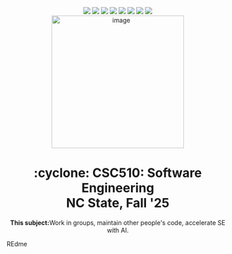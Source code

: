 <p align="center">
  <a href="http://github.com/txt/se25fall#top"><img src="https://img.shields.io/badge/Home-%23ff5733?style=for-the-badge&logo=home&logoColor=white" /></a>
  <a href="docs/syllabus.md#top"><img src="https://img.shields.io/badge/Syllabus-%230055ff?style=for-the-badge&logo=openai&logoColor=white" /></a>
  <a href="https://docs.google.com/spreadsheets/d/..."><img src="https://img.shields.io/badge/Groups-%23ffd700?style=for-the-badge&logo=users&logoColor=white" /></a>
  <a href="https://moodle-courses2425.wolfware.ncsu.edu/course/view.php?id=7150"><img src="https://img.shields.io/badge/One-%23dc143c?style=for-the-badge&logo=moodle&logoColor=white" /></a>
  <a href="https://moodle-courses2425.wolfware.ncsu.edu/course/view.php?id=9999"><img src="https://img.shields.io/badge/Two-%23b22222?style=for-the-badge&logo=moodle&logoColor=white" /></a>
  <a href="https://discord.gg/whDXzJGP"><img src="https://img.shields.io/badge/Discord-%23008080?style=for-the-badge&logo=discord&logoColor=white" /></a>
  <a href="https://ncsu.hosted.panopto.com/..."><img src="https://img.shields.io/badge/Videos-%23ffa500?style=for-the-badge&logo=youtube&logoColor=white" /></a>
  <a href="LICENSE.md"><img src="https://img.shields.io/badge/(c)%20Tim%20Menzies,%202025-%234b4b4b?style=for-the-badge&logoColor=white" /></a>
 <br><img width="300"   alt="image" src="https://github.com/user-attachments/assets/eae90393-bdd9-4cea-88cb-63dbfe12916e"><br></p>
<h1 align="center">:cyclone: CSC510: Software Engineering<br>NC State, Fall '25</h1>
<p align="center"><b>This subject:</b>Work in groups, maintain other people's code, accelerate SE with AI.</p>


REdme
